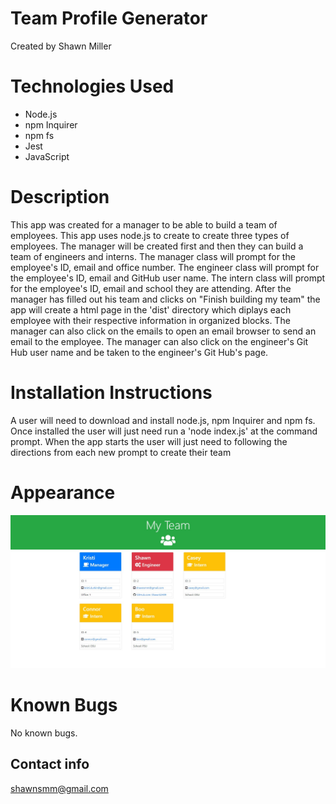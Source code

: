 # Team Profile Generator
Created by Shawn Miller

# Technologies Used
- Node.js
- npm Inquirer
- npm fs
- Jest
- JavaScript

# Description
This app was created for a manager to be able to build a team of employees.  This app uses node.js to create to create three types of employees. The manager will be created first and then they can build a team of engineers and interns.  The manager class will prompt for the employee's ID, email and office number.  The engineer class will prompt for the employee's ID, email and GitHub user name.  The intern class will prompt for the employee's ID, email and school they are attending.  After the manager has filled out his team and clicks on "Finish building my team" the app will create a html page in the 'dist' directory which diplays each employee with their respective information in organized blocks.  The manager can also click on the emails to open an email browser to send an email to the employee.  The manager can also click on the engineer's Git Hub user name and be taken to the engineer's Git Hub's page.

# Installation Instructions
A user will need to download and install node.js, npm Inquirer and npm fs.  Once installed the user will just need run a 'node index.js' at the command prompt.  When the app starts the user will just need to following the directions from each new prompt to create their team

# Appearance
![Screenshot of README and command line](./img/screenshot.jpg)

# Known Bugs
No known bugs.

## Contact info
shawnsmm@gmail.com